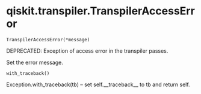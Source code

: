 <span id="qiskit-transpiler-transpileraccesserror" />

# qiskit.transpiler.TranspilerAccessError

<span id="undefined" />

`TranspilerAccessError(*message)`

DEPRECATED: Exception of access error in the transpiler passes.

Set the error message.

<span id="undefined" />

`with_traceback()`

Exception.with\_traceback(tb) – set self.\_\_traceback\_\_ to tb and return self.
